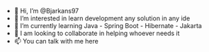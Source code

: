 - 👋 Hi, I’m @Bjarkans97
- 👀 I’m interested in learn development any solution in any ide 
- 🌱 I’m currently learning Java - Spring Boot - Hibernate - Jakarta
- 💞️ I am looking to collaborate in helping whoever needs it
- 📫 You can talk with me here
